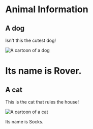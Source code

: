 # Animal Information


## A dog

Isn't this the cutest dog!

![A cartoon of a dog](../dog.png)

Its name is Rover.
=======
## A cat

This is the cat that rules the house!

![A cartoon of a cat](../cat.png)

Its name is Socks.

